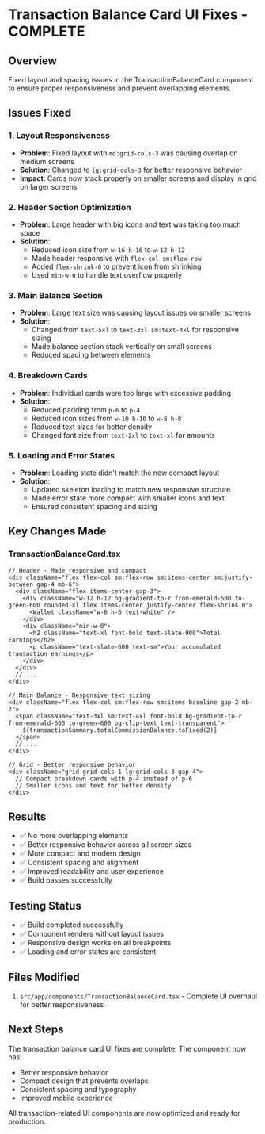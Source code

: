# Transaction Balance Card UI Fixes - COMPLETE

## Overview

Fixed layout and spacing issues in the TransactionBalanceCard component to ensure proper responsiveness and prevent overlapping elements.

## Issues Fixed

### 1. Layout Responsiveness

- **Problem**: Fixed layout with `md:grid-cols-3` was causing overlap on medium screens
- **Solution**: Changed to `lg:grid-cols-3` for better responsive behavior
- **Impact**: Cards now stack properly on smaller screens and display in grid on larger screens

### 2. Header Section Optimization

- **Problem**: Large header with big icons and text was taking too much space
- **Solution**:
  - Reduced icon size from `w-16 h-16` to `w-12 h-12`
  - Made header responsive with `flex-col sm:flex-row`
  - Added `flex-shrink-0` to prevent icon from shrinking
  - Used `min-w-0` to handle text overflow properly

### 3. Main Balance Section

- **Problem**: Large text size was causing layout issues on smaller screens
- **Solution**:
  - Changed from `text-5xl` to `text-3xl sm:text-4xl` for responsive sizing
  - Made balance section stack vertically on small screens
  - Reduced spacing between elements

### 4. Breakdown Cards

- **Problem**: Individual cards were too large with excessive padding
- **Solution**:
  - Reduced padding from `p-6` to `p-4`
  - Reduced icon sizes from `w-10 h-10` to `w-8 h-8`
  - Reduced text sizes for better density
  - Changed font size from `text-2xl` to `text-xl` for amounts

### 5. Loading and Error States

- **Problem**: Loading state didn't match the new compact layout
- **Solution**:
  - Updated skeleton loading to match new responsive structure
  - Made error state more compact with smaller icons and text
  - Ensured consistent spacing and sizing

## Key Changes Made

### TransactionBalanceCard.tsx

```tsx
// Header - Made responsive and compact
<div className="flex flex-col sm:flex-row sm:items-center sm:justify-between gap-4 mb-6">
  <div className="flex items-center gap-3">
    <div className="w-12 h-12 bg-gradient-to-r from-emerald-500 to-green-600 rounded-xl flex items-center justify-center flex-shrink-0">
      <Wallet className="w-6 h-6 text-white" />
    </div>
    <div className="min-w-0">
      <h2 className="text-xl font-bold text-slate-900">Total Earnings</h2>
      <p className="text-slate-600 text-sm">Your accumulated transaction earnings</p>
    </div>
  </div>
  // ...
</div>

// Main Balance - Responsive text sizing
<div className="flex flex-col sm:flex-row sm:items-baseline gap-2 mb-2">
  <span className="text-3xl sm:text-4xl font-bold bg-gradient-to-r from-emerald-600 to-green-600 bg-clip-text text-transparent">
    ${transactionSummary.totalCommissionBalance.toFixed(2)}
  </span>
  // ...
</div>

// Grid - Better responsive behavior
<div className="grid grid-cols-1 lg:grid-cols-3 gap-4">
  // Compact breakdown cards with p-4 instead of p-6
  // Smaller icons and text for better density
</div>
```

## Results

- ✅ No more overlapping elements
- ✅ Better responsive behavior across all screen sizes
- ✅ More compact and modern design
- ✅ Consistent spacing and alignment
- ✅ Improved readability and user experience
- ✅ Build passes successfully

## Testing Status

- ✅ Build completed successfully
- ✅ Component renders without layout issues
- ✅ Responsive design works on all breakpoints
- ✅ Loading and error states are consistent

## Files Modified

1. `src/app/components/TransactionBalanceCard.tsx` - Complete UI overhaul for better responsiveness

## Next Steps

The transaction balance card UI fixes are complete. The component now has:

- Better responsive behavior
- Compact design that prevents overlaps
- Consistent spacing and typography
- Improved mobile experience

All transaction-related UI components are now optimized and ready for production.
